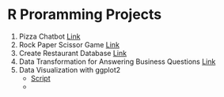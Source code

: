 # R Proramming Projects
1. Pizza Chatbot [Link](https://github.com/Kim-crafted/data-bootcamp-10/blob/main/R%20Programming/pizza_chatbot.R)
2. Rock Paper Scissor Game [Link](https://github.com/Kim-crafted/data-bootcamp-10/blob/main/R%20Programming/rock_paper_scissors.R)
3. Create Restaurant Database [Link](https://github.com/Kim-crafted/data-bootcamp-10/blob/main/R%20Programming/restaurant_database.R)
4. Data Transformation for Answering Business Questions [Link](https://github.com/Kim-crafted/data-bootcamp-10/blob/main/R%20Programming/nycflights13.R)
5. Data Visualization with ggplot2
   - [Script](https://github.com/Kim-crafted/data-bootcamp-10/blob/main/R%20Programming/data_viz.md)
   - 
